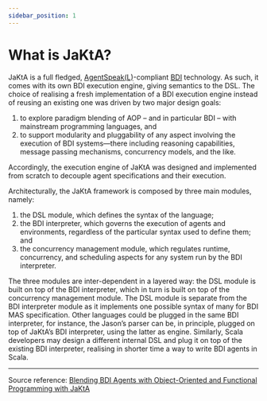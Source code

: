 ```yaml
---
sidebar_position: 1
---
```


# What is JaKtA?

JaKtA is a full fledged, [AgentSpeak(L)](https://link.springer.com/chapter/10.1007/BFb0031845)-compliant [BDI](https://cdn.aaai.org/ICMAS/1995/ICMAS95-042.pdf) technology. 
As such, it comes with its own BDI execution engine, giving semantics to the DSL. 
The choice of realising a fresh implementation of a BDI execution engine instead of reusing an existing one was driven by two major design goals:
1. to explore paradigm blending of AOP – and in particular BDI – with mainstream programming languages, and
2. to support modularity and pluggability of any aspect involving the execution of BDI systems—there including reasoning capabilities, message passing mechanisms, concurrency models, and the like.

Accordingly, the execution engine of JaKtA was designed and implemented from scratch to decouple agent specifications and their execution.

Architecturally, the JaKtA framework is composed by three main modules, namely:
1. the DSL module, which defines the syntax of the language;
2. the BDI interpreter, which governs the execution of agents and environments, regardless of the particular syntax used to define them; and
3. the concurrency management module, which regulates runtime, concurrency, and scheduling aspects for any system run by the BDI interpreter.


The three modules are inter-dependent in a layered way: 
the DSL module is built on top of the BDI interpreter, which in turn is built on top of the concurrency management module.
The DSL module is separate from the BDI interpreter module as it implements one possible syntax of many for BDI MAS specification. 
Other languages could be plugged in the same BDI interpreter, for instance, the Jason’s parser can be, in principle, plugged on top of JaKtA’s BDI interpreter, using the latter as engine. 
Similarly, Scala developers may design a different internal DSL and plug it on top of the existing BDI interpreter, realising in shorter time a way to write BDI agents in Scala. 

---

Source reference: [Blending BDI Agents with Object-Oriented and Functional Programming with JaKtA](https://link.springer.com/article/10.1007/s42979-024-03244-y)    